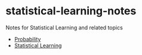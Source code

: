 # statistical-learning-notes
Notes for Statistical Learning and related topics

* [Probability](tex_files/probability/probability-notes.pdf)
* [Statistical Learning](tex_files/statistical_learning/statistical_learning_notes.pdf)
